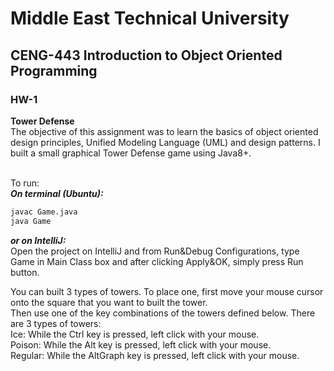 # Middle East Technical University
## CENG-443 Introduction to Object Oriented Programming
### HW-1


**Tower Defense** \
The objective of this assignment was to learn the basics of object oriented design principles, Unified Modeling Language (UML) and design patterns. I built a small graphical Tower Defense game using Java8+.

\
To run: \
***On terminal (Ubuntu):***
```bash
javac Game.java
java Game
```

***or on IntelliJ:***\
Open the project on
IntelliJ and from Run&Debug
Configurations, type Game in 
Main Class box and after 
clicking Apply&OK, simply press Run button.


You can built 3 types of towers. To place one, first move your mouse cursor onto the square that you want to built the tower.\
Then use one of the key combinations of the towers defined below. There are 3 types of towers:\
Ice: While the Ctrl key is pressed, left click with your mouse.\
Poison: While the Alt key is pressed, left click with your mouse.\
Regular: While the AltGraph key is pressed, left click with your mouse.

